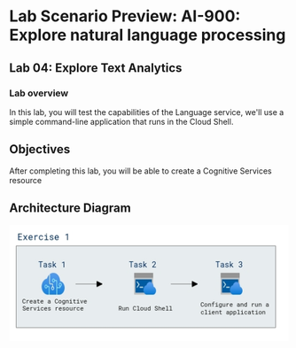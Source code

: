 # Lab Scenario Preview: AI-900: Explore natural language processing

## Lab 04: Explore Text Analytics

### Lab overview

In this lab, you will test the capabilities of the Language service, we'll use a simple command-line application that runs in the Cloud Shell.

## Objectives
  
After completing this lab, you will be able to  create a Cognitive Services resource

## Architecture Diagram

  ![](media/Module4.png)
